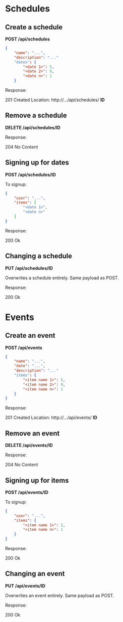 Schedules
=========

Create a schedule
-----------------

**POST /api/schedules**

```JSON
{
    "name": "...",
    "description": "..."
    "dates": {
        "<date 1>": 5,
        "<date 2>": 9,
        "<date n>": 1
    }
```

Response:

201 Created
Location: http://.../api/schedules/ **ID**

Remove a schedule
-----------------

**DELETE /api/schedules/ID**

Response:

204 No Content


Signing up for dates
--------------------

**POST /api/schedules/ID**

To signup:

```JSON
{
    "user": "...",
    "items": [
        "<date 1>",
        "<date n>"
    ]
}
```

Response:

200 Ok


Changing a schedule
-------------------

**PUT /api/schedules/ID**

Overwrites a schedule entirely. Same payload as POST.

Response:

200 Ok


Events
======

Create an event
---------------

**POST /api/events**

```JSON
{
    "name": "...",
    "date": "...",
    "description": "..."
    "items": {
        "<item name 1>": 5,
        "<item name 2>": 9,
        "<item name n>": 1
    }
}
```

Response:

201 Created
Location: http://.../api/events/ **ID**


Remove an event
---------------

**DELETE /api/events/ID**

Response:

204 No Content


Signing up for items
--------------------

**POST /api/events/ID**

To signup:

```JSON
{
    "user": "...",
    "items": {
        "<item name 1>": 2,
        "<item name n>": 1
    }
}
```

Response:

200 Ok


Changing an event
-----------------

**PUT /api/events/ID**

Overwrites an event entirely. Same payload as POST.

Response:

200 Ok
